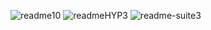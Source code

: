 ![readme10](https://user-images.githubusercontent.com/59021489/106470246-8db61f00-64a0-11eb-9370-4b962e602d64.jpg)
![readmeHYP3](https://user-images.githubusercontent.com/59021489/106355106-4429d080-62f6-11eb-8e81-9ddea1e04377.gif)
![readme-suite3](https://user-images.githubusercontent.com/59021489/106468501-4c247480-649e-11eb-8919-f24069a02c8c.jpg)
